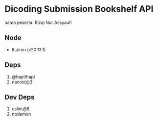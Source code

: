 # Dicoding Submission Bookshelf API

nama peserta: Rizqi Nur Assyaufi

## Node

- lts/iron (v20.13.1)

## Deps

1. @hapi/hapi
1. nanoid@3

## Dev Deps

1. eslint@8
1. nodemon
